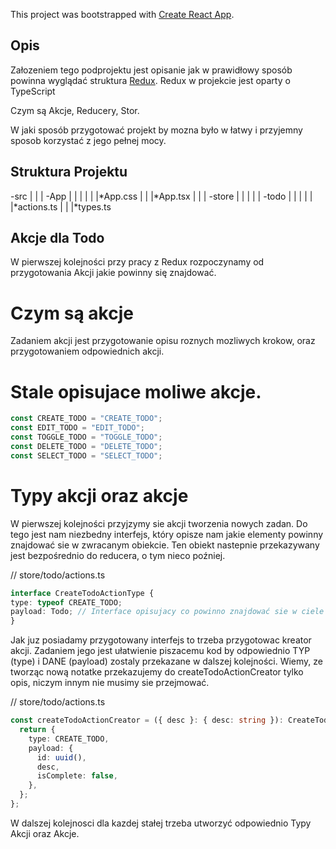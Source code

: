This project was bootstrapped with [Create React App](https://github.com/facebook/create-react-app).

## Opis

Załozeniem tego podprojektu jest opisanie jak w prawidłowy sposób powinna wyglądać struktura [Redux](https://redux.js.org/).
Redux w projekcie jest oparty o TypeScript

Czym są Akcje, Reducery, Stor.

W jaki sposób przygotować projekt by mozna było w łatwy i przyjemny sposob korzystać z jego pełnej mocy.

## Struktura Projektu

-src
| |
| -App
| | |
| | |*App.css
| | |*App.tsx
| |
| -store
| | |
| | -todo
| | |
| | |*actions.ts
| | |*types.ts

## Akcje dla Todo

W pierwszej kolejności przy pracy z Redux rozpoczynamy od przygotowania Akcji jakie powinny się znajdować.

# Czym są akcje

Zadaniem akcji jest przygotowanie opisu roznych mozliwych krokow, oraz przygotowaniem odpowiednich akcji.

# Stale opisujace moliwe akcje.

``` ts
const CREATE_TODO = "CREATE_TODO";
const EDIT_TODO = "EDIT_TODO";
const TOGGLE_TODO = "TOGGLE_TODO";
const DELETE_TODO = "DELETE_TODO";
const SELECT_TODO = "SELECT_TODO";
```

# Typy akcji oraz akcje

W pierwszej kolejności przyjzymy sie akcji tworzenia nowych zadan.
Do tego jest nam niezbedny interfejs, który opisze nam jakie elementy powinny znajdować sie w zwracanym obiekcie.
Ten obiekt nastepnie przekazywany jest bezpośrednio do reducera, o tym nieco poźniej.

// store/todo/actions.ts
``` ts
interface CreateTodoActionType {
type: typeof CREATE_TODO;
payload: Todo; // Interface opisujacy co powinno znajdować sie w ciele Todo. //store/todo/types.ts
}
```

Jak juz posiadamy przygotowany interfejs to trzeba przygotowac kreator akcji.
Zadaniem jego jest ułatwienie piszacemu kod by odpowiednio TYP (type) i DANE (payload) zostaly przekazane w dalszej kolejności.
Wiemy, ze tworząc nową notatke przekazujemy do createTodoActionCreator tylko opis, niczym innym nie musimy sie przejmować.

// store/todo/actions.ts
``` ts
const createTodoActionCreator = ({ desc }: { desc: string }): CreateTodoActionType => {
  return {
    type: CREATE_TODO,
    payload: {
      id: uuid(),
      desc,
      isComplete: false,
    },
  };
};
```
W dalszej kolejnosci dla kazdej stałej trzeba utworzyć odpowiednio Typy Akcji oraz Akcje.
